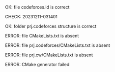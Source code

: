 OK: file codeforces.id is correct
CHECK: 20231211-031401
OK: folder prj.codeforces structure is correct
ERROR: file CMakeLists.txt is absent
ERROR: file prj.codeforces/CMakeLists.txt is absent
ERROR: file prj.cw/CMakeLists.txt is absent
ERROR: CMake generator failed
